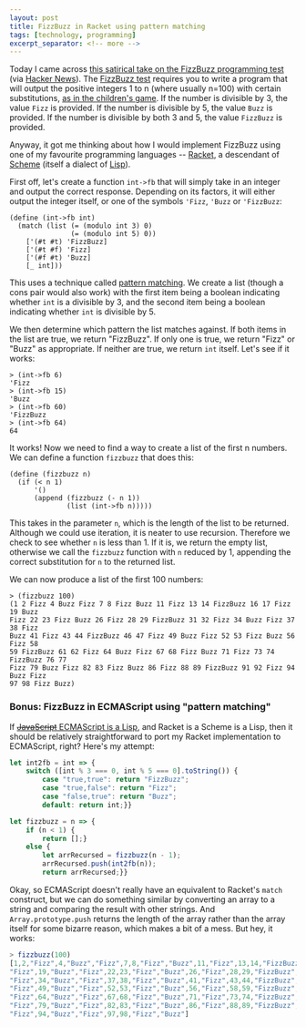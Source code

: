 ```yaml
---
layout: post
title: FizzBuzz in Racket using pattern matching
tags: [technology, programming]
excerpt_separator: <!-- more -->
---
```

Today I came across [this satirical take on the FizzBuzz programming test](https://github.com/EnterpriseQualityCoding/FizzBuzzEnterpriseEdition) (via [Hacker News](https://news.ycombinator.com/item?id=17043541)). The [FizzBuzz test](http://wiki.c2.com/?FizzBuzzTest) requires you to write a program that will output the positive integers 1 to n (where usually n=100) with certain substitutions, [as in the children's game](https://en.wikipedia.org/wiki/Fizz_buzz). If the number is divisible by 3, the value `Fizz` is provided. If the number is divisible by 5, the value `Buzz` is provided. If the number is divisible by both 3 and 5, the value `FizzBuzz` is provided.

Anyway, it got me thinking about how I would implement FizzBuzz using one of my favourite programming languages -- [Racket](https://racket-lang.org/), a descendant of [Scheme](https://en.wikipedia.org/wiki/Scheme_(programming_language)) (itself a dialect of [Lisp](https://en.wikipedia.org/wiki/Lisp_(programming_language))).

<!-- more -->

First off, let's create a function `int->fb` that will simply take in an integer and output the correct response. Depending on its factors, it will either output the integer itself, or one of the symbols `'Fizz`, `'Buzz` or `'FizzBuzz`:

```racket
(define (int->fb int)
  (match (list (= (modulo int 3) 0)
               (= (modulo int 5) 0))
    ['(#t #t) 'FizzBuzz]
    ['(#t #f) 'Fizz]
    ['(#f #t) 'Buzz]
    [_ int]))
```

This uses a technique called [pattern matching](https://docs.racket-lang.org/guide/match.html). We create a list (though a cons pair would also work) with the first item being a boolean indicating whether `int` is a divisible by 3, and the second item being a boolean indicating whether `int` is divisible by 5.

We then determine which pattern the list matches against. If both items in the list are true, we return "FizzBuzz". If only one is true, we return "Fizz" or "Buzz" as appropriate. If neither are true, we return `int` itself. Let's see if it works:

```racket
> (int->fb 6)
'Fizz
> (int->fb 15)
'Buzz
> (int->fb 60)
'FizzBuzz
> (int->fb 64)
64
```

It works! Now we need to find a way to create a list of the first n numbers. We can define a function `fizzbuzz` that does this:

```racket
(define (fizzbuzz n)
  (if (< n 1)
      '()
      (append (fizzbuzz (- n 1))
              (list (int->fb n)))))
```

This takes in the parameter `n`, which is the length of the list to be returned. Although we could use iteration, it is neater to use recursion. Therefore we check to see whether `n` is less than 1. If it is, we return the empty list, otherwise we call the `fizzbuzz` function with `n` reduced by 1, appending the correct substitution for `n` to the returned list.

We can now produce a list of the first 100 numbers:

```racket
> (fizzbuzz 100)
(1 2 Fizz 4 Buzz Fizz 7 8 Fizz Buzz 11 Fizz 13 14 FizzBuzz 16 17 Fizz 19 Buzz
Fizz 22 23 Fizz Buzz 26 Fizz 28 29 FizzBuzz 31 32 Fizz 34 Buzz Fizz 37 38 Fizz
Buzz 41 Fizz 43 44 FizzBuzz 46 47 Fizz 49 Buzz Fizz 52 53 Fizz Buzz 56 Fizz 58
59 FizzBuzz 61 62 Fizz 64 Buzz Fizz 67 68 Fizz Buzz 71 Fizz 73 74 FizzBuzz 76 77
Fizz 79 Buzz Fizz 82 83 Fizz Buzz 86 Fizz 88 89 FizzBuzz 91 92 Fizz 94 Buzz Fizz
97 98 Fizz Buzz)
```

### Bonus: FizzBuzz in ECMAScript using "pattern matching"

If [~~JavaScript~~ ECMAScript is a Lisp](https://www.crockford.com/javascript/javascript.html), and Racket is a Scheme is a Lisp, then it should be relatively straightforward to port my Racket implementation to ECMAScript, right? Here's my attempt:

```js
let int2fb = int => {
	switch ([int % 3 === 0, int % 5 === 0].toString()) {
		case "true,true": return "FizzBuzz";
		case "true,false": return "Fizz";
		case "false,true": return "Buzz";
		default: return int;}}

let fizzbuzz = n => {
	if (n < 1) {
		return [];}
	else {
		let arrRecursed = fizzbuzz(n - 1);
		arrRecursed.push(int2fb(n));
		return arrRecursed;}}
```

Okay, so ECMAScript doesn't really have an equivalent to Racket's `match` construct, but we can do something similar by converting an array to a string and comparing the result with other strings. And `Array.prototype.push` returns the length of the array rather than the array itself for some bizarre reason, which makes a bit of a mess. But hey, it works:

```js
> fizzbuzz(100)
[1,2,"Fizz",4,"Buzz","Fizz",7,8,"Fizz","Buzz",11,"Fizz",13,14,"FizzBuzz",16,17,
"Fizz",19,"Buzz","Fizz",22,23,"Fizz","Buzz",26,"Fizz",28,29,"FizzBuzz",31,32,
"Fizz",34,"Buzz","Fizz",37,38,"Fizz","Buzz",41,"Fizz",43,44,"FizzBuzz",46,47,
"Fizz",49,"Buzz","Fizz",52,53,"Fizz","Buzz",56,"Fizz",58,59,"FizzBuzz",61,62,
"Fizz",64,"Buzz","Fizz",67,68,"Fizz","Buzz",71,"Fizz",73,74,"FizzBuzz",76,77,
"Fizz",79,"Buzz","Fizz",82,83,"Fizz","Buzz",86,"Fizz",88,89,"FizzBuzz",91,92,
"Fizz",94,"Buzz","Fizz",97,98,"Fizz","Buzz"]
```
